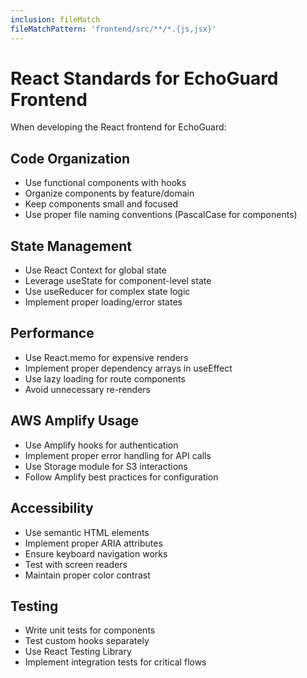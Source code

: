 ```yaml
---
inclusion: fileMatch
fileMatchPattern: 'frontend/src/**/*.{js,jsx}'
---
```


# React Standards for EchoGuard Frontend

When developing the React frontend for EchoGuard:

## Code Organization
- Use functional components with hooks
- Organize components by feature/domain
- Keep components small and focused
- Use proper file naming conventions (PascalCase for components)

## State Management
- Use React Context for global state
- Leverage useState for component-level state
- Use useReducer for complex state logic
- Implement proper loading/error states

## Performance
- Use React.memo for expensive renders
- Implement proper dependency arrays in useEffect
- Use lazy loading for route components
- Avoid unnecessary re-renders

## AWS Amplify Usage
- Use Amplify hooks for authentication
- Implement proper error handling for API calls
- Use Storage module for S3 interactions
- Follow Amplify best practices for configuration

## Accessibility
- Use semantic HTML elements
- Implement proper ARIA attributes
- Ensure keyboard navigation works
- Test with screen readers
- Maintain proper color contrast

## Testing
- Write unit tests for components
- Test custom hooks separately
- Use React Testing Library
- Implement integration tests for critical flows
